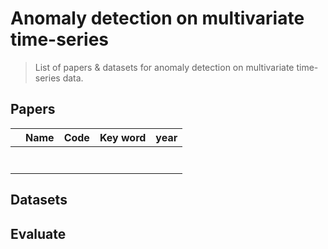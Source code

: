 # Anomaly detection on multivariate time-series

> List of papers & datasets for anomaly detection on multivariate time-series data.

## Papers
|   | Name | Code | Key word | year  |
|---|------|------|----------|---|
|   |      |      |          |   |
|   |      |      |          |   |
|   |      |      |          |   |
|   |      |      |          |   |
|   |      |      |          |   |
|   |      |      |          |   |
|   |      |      |          |   |

## Datasets

## Evaluate
